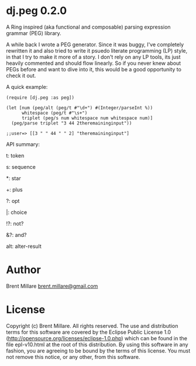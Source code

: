 # dj.peg 0.2.0

A Ring inspired (aka functional and composable) parsing expression
grammar (PEG) library.

A while back I wrote a PEG generator. Since it was buggy, I've
completely rewritten it and also tried to write it psuedo literate
programming (LP) style, in that I try to make it more of a story. I
don't rely on any LP tools, its just heavily commented and should flow
linearly. So if you never knew about PEGs before and want to dive into
it, this would be a good opportunity to check it out.

A quick example:

    (require [dj.peg :as peg])

    (let [num (peg/alt (peg/t #"\d+") #(Integer/parseInt %))
          whitespace (peg/t #"\s+")
          triplet (peg/s num whitespace num whitespace num)]
      (peg/parse triplet "3 44 2theremaininginput"))

    ;;user=> [[3 " " 44 " " 2] "theremaininginput"]

API summary:

t: token

s: sequence

*: star

+: plus

?: opt

|: choice

!?: not?

&?: and?

alt: alter-result


# Author

Brent Millare
brent.millare@gmail.com

# License

Copyright (c) Brent Millare. All rights reserved. The use and
distribution terms for this software are covered by the Eclipse Public
License 1.0 (http://opensource.org/licenses/eclipse-1.0.php) which can
be found in the file epl-v10.html at the root of this distribution. By
using this software in any fashion, you are agreeing to be bound by
the terms of this license. You must not remove this notice, or any
other, from this software.